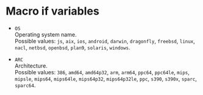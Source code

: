 # Macro if variables

+ ``OS`` <br>
  Operating system name. <br>
  Possible values: ``js``, ``aix``, ``ios``, ``android``, ``darwin``, ``dragonfly``, ``freebsd``, ``linux``, ``nacl``, ``netbsd``, ``openbsd``, ``plan9``, ``solaris``, ``windows``.
  
 + ``ARC`` <br>
  Architecture. <br>
  Possible values: ``386``, ``amd64``, ``amd64p32``, ``arm``, ``arm64``, ``ppc64``, ``ppc64le``, ``mips``, ``mipsle``, ``mips64``, ``mips64le``, ``mips64p32``, ``mips64p32le``, ``ppc``, ``s390``, ``s390x``, ``sparc``, ``sparc64``.